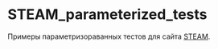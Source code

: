 # STEAM_parameterized_tests

Примеры параметризораванных тестов для сайта [STEAM](https://store.steampowered.com/).

